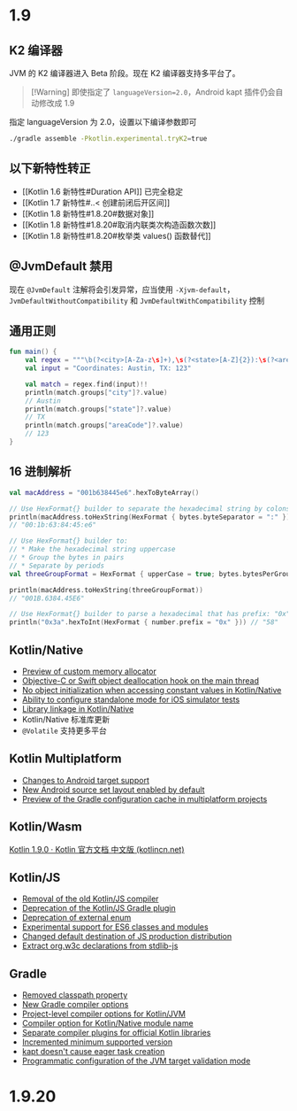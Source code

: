 # 1.9
## K2 编译器

JVM 的 K2 编译器进入 Beta 阶段。现在 K2 编译器支持多平台了。

> [!Warning] 即使指定了 `languageVersion=2.0`，Android kapt 插件仍会自动修改成 1.9

指定 languageVersion 为 2.0，设置以下编译参数即可

```bash
./gradle assemble -Pkotlin.experimental.tryK2=true
```
## 以下新特性转正

- [[Kotlin 1.6 新特性#Duration API]] 已完全稳定
- [[Kotlin 1.7 新特性#..< 创建前闭后开区间]]
- [[Kotlin 1.8 新特性#1.8.20#数据对象]]
- [[Kotlin 1.8 新特性#1.8.20#取消内联类次构造函数次数]]
- [[Kotlin 1.8 新特性#1.8.20#枚举类 values() 函数替代]]
## @JvmDefault 禁用

现在 `@JvmDefault` 注解将会引发异常，应当使用 `-Xjvm-default`，`JvmDefaultWithoutCompatibility` 和 `JvmDefaultWithCompatibility` 控制
## 通用正则

```kotlin
fun main() {
    val regex = """\b(?<city>[A-Za-z\s]+),\s(?<state>[A-Z]{2}):\s(?<areaCode>[0-9]{3})\b""".toRegex()
    val input = "Coordinates: Austin, TX: 123"

    val match = regex.find(input)!!
    println(match.groups["city"]?.value)
    // Austin
    println(match.groups["state"]?.value)
    // TX
    println(match.groups["areaCode"]?.value)
    // 123
}
```
## 16 进制解析

```kotlin
val macAddress = "001b638445e6".hexToByteArray()

// Use HexFormat{} builder to separate the hexadecimal string by colons
println(macAddress.toHexString(HexFormat { bytes.byteSeparator = ":" }))
// "00:1b:63:84:45:e6"

// Use HexFormat{} builder to:
// * Make the hexadecimal string uppercase
// * Group the bytes in pairs
// * Separate by periods
val threeGroupFormat = HexFormat { upperCase = true; bytes.bytesPerGroup = 2; bytes.groupSeparator = "." }

println(macAddress.toHexString(threeGroupFormat))
// "001B.6384.45E6"

// Use HexFormat{} builder to parse a hexadecimal that has prefix: "0x".
println("0x3a".hexToInt(HexFormat { number.prefix = "0x" })) // "58"
```
## Kotlin/Native

- [Preview of custom memory allocator](https://book.kotlincn.net/text/whatsnew19.html#preview-of-custom-memory-allocator)
- [Objective-C or Swift object deallocation hook on the main thread](https://book.kotlincn.net/text/whatsnew19.html#objective-c-or-swift-object-deallocation-hook-on-the-main-thread)
- [No object initialization when accessing constant values in Kotlin/Native](https://book.kotlincn.net/text/whatsnew19.html#no-object-initialization-when-accessing-constant-values-in-kotlinnative)
- [Ability to configure standalone mode for iOS simulator tests](https://book.kotlincn.net/text/whatsnew19.html#ability-to-configure-standalone-mode-for-ios-simulator-tests-in-kotlinnative)
- [Library linkage in Kotlin/Native](https://book.kotlincn.net/text/whatsnew19.html#library-linkage-in-kotlinnative)
- Kotlin/Native 标准库更新
- `@Volatile` 支持更多平台
## Kotlin Multiplatform

- [Changes to Android target support](https://book.kotlincn.net/text/whatsnew19.html#changes-to-android-target-support)
- [New Android source set layout enabled by default](https://book.kotlincn.net/text/whatsnew19.html#new-android-source-set-layout-enabled-by-default)
- [Preview of the Gradle configuration cache in multiplatform projects](https://book.kotlincn.net/text/whatsnew19.html#preview-of-the-gradle-configuration-cache)
## Kotlin/Wasm

[Kotlin 1.9.0 · Kotlin 官方文档 中文版 (kotlincn.net)](https://book.kotlincn.net/text/whatsnew19.html)
## Kotlin/JS

- [Removal of the old Kotlin/JS compiler](https://book.kotlincn.net/text/whatsnew19.html#removal-of-the-old-kotlinjs-compiler)
- [Deprecation of the Kotlin/JS Gradle plugin](https://book.kotlincn.net/text/whatsnew19.html#deprecation-of-the-kotlinjs-gradle-plugin)
- [Deprecation of external enum](https://book.kotlincn.net/text/whatsnew19.html#deprecation-of-external-enum)
- [Experimental support for ES6 classes and modules](https://book.kotlincn.net/text/whatsnew19.html#experimental-support-for-es6-classes-and-modules)
- [Changed default destination of JS production distribution](https://book.kotlincn.net/text/whatsnew19.html#changed-default-destination-of-js-production-distribution)
- [Extract org.w3c declarations from stdlib-js](https://book.kotlincn.net/text/whatsnew19.html#extract-orgw3c-declarations-from-stdlib-js)
## Gradle

- [Removed classpath property](https://book.kotlincn.net/text/whatsnew19.html#removed-classpath-property)
- [New Gradle compiler options](https://book.kotlincn.net/text/whatsnew19.html#new-compiler-options)
- [Project-level compiler options for Kotlin/JVM](https://book.kotlincn.net/text/whatsnew19.html#project-level-compiler-options-for-kotlinjvm)
- [Compiler option for Kotlin/Native module name](https://book.kotlincn.net/text/whatsnew19.html#compiler-option-for-kotlinnative-module-name)
- [Separate compiler plugins for official Kotlin libraries](https://book.kotlincn.net/text/whatsnew19.html#separate-compiler-plugins-for-official-kotlin-libraries)
- [Incremented minimum supported version](https://book.kotlincn.net/text/whatsnew19.html#incremented-minimum-supported-version)
- [kapt doesn't cause eager task creation](https://book.kotlincn.net/text/whatsnew19.html#kapt-doesnt-cause-eager-task-creation-in-gradle)
- [Programmatic configuration of the JVM target validation mode](https://book.kotlincn.net/text/whatsnew19.html#programmatic-configuration-of-the-jvm-target-validation-mode)
# 1.9.20